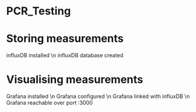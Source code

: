 # PCR_Testing

# Storing measurements
influxDB installed \n
influxDB database created

# Visualising measurements
Grafana installed \n
Grafana configured \n
Grafana linked with influxDB \n
Grafana reachable over port :3000
